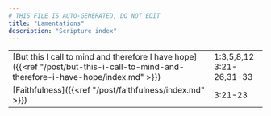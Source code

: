 ```yaml
---
# THIS FILE IS AUTO-GENERATED, DO NOT EDIT
title: "Lamentations"
description: "Scripture index"
---
```


|  |  |
| --- | --- |
| [But this I call to mind and therefore I have hope]({{<ref "/post/but-this-i-call-to-mind-and-therefore-i-have-hope/index.md" >}}) | 1:3,5,8,12 <br/> 3:21-26,31-33 |
| [Faithfulness]({{<ref "/post/faithfulness/index.md" >}}) | 3:21-23 |

